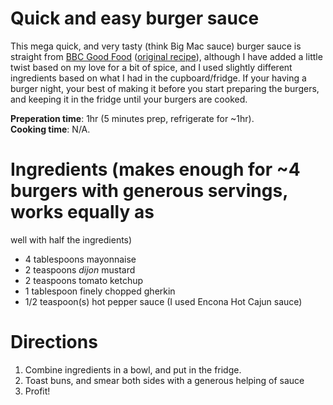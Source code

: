 # Quick and easy burger sauce

This mega quick, and very tasty (think Big Mac sauce) burger sauce is straight 
from [BBC Good Food][1] ([original recipe][2]), although I have added a little twist
based on my love for a bit of spice, and I used slightly different ingredients 
based on what I had in the cupboard/fridge. If your having a burger night, your
best of making it before you start preparing the burgers, and keeping it in the 
fridge until your burgers are cooked.

**Preperation time**: 1hr (5 minutes prep, refrigerate for ~1hr).  
**Cooking time**: N/A.

# Ingredients (makes enough for ~4 burgers with generous servings, works equally as 
well with half the ingredients)
- 4 tablespoons mayonnaise
- 2 teaspoons _dijon_ mustard 
- 2 teaspoons tomato ketchup
- 1 tablespoon finely chopped gherkin
- 1/2 teaspoon(s) hot pepper sauce (I used Encona Hot Cajun sauce)

# Directions
1. Combine ingredients in a bowl, and put in the fridge.
2. Toast buns, and smear both sides with a generous helping of sauce
3. Profit!


[1]: http://www.bbcgoodfood.com/
[2]: http://www.bbcgoodfood.com/recipes/1885639/special-burger-sauce
